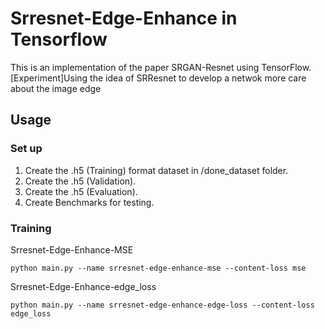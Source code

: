 # Srresnet-Edge-Enhance in Tensorflow

This is an implementation of the paper SRGAN-Resnet using TensorFlow.
[Experiment]Using the idea of SRResnet to develop a netwok more care about the image edge  

## Usage

### Set up

1. Create the .h5 (Training) format dataset in /done_dataset folder.
2. Create the .h5 (Validation).
3. Create the .h5 (Evaluation).
4. Create Benchmarks for testing.

### Training

Srresnet-Edge-Enhance-MSE
```
python main.py --name srresnet-edge-enhance-mse --content-loss mse 
```

Srresnet-Edge-Enhance-edge_loss
```
python main.py --name srresnet-edge-enhance-edge-loss --content-loss edge_loss 
```
